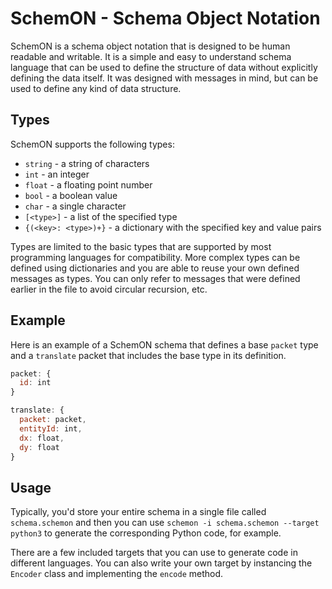 # SchemON - Schema Object Notation

SchemON is a schema object notation that is designed to be human readable and writable. It is a simple and easy to understand schema language that can be used to define the structure of data without explicitly defining the data itself. It was designed with messages in mind, but can be used to define any kind of data structure.

## Types

SchemON supports the following types:
* `string` - a string of characters
* `int` - an integer
* `float` - a floating point number
* `bool` - a boolean value
* `char` - a single character
* `[<type>]` - a list of the specified type
* `{(<key>: <type>)+}` - a dictionary with the specified key and value pairs

Types are limited to the basic types that are supported by most programming languages for compatibility. More complex types can be defined using dictionaries and you are able to reuse your own defined messages as types. You can only refer to messages that were defined earlier in the file to avoid circular recursion, etc.

## Example

Here is an example of a SchemON schema that defines a base `packet` type and a `translate` packet that includes the base type in its definition.

```js
packet: {
  id: int
}

translate: {
  packet: packet,
  entityId: int,
  dx: float,
  dy: float
}
```

## Usage

Typically, you'd store your entire schema in a single file called `schema.schemon` and then you can use `schemon -i schema.schemon --target python3` to generate the corresponding Python code, for example.

There are a few included targets that you can use to generate code in different languages. You can also write your own target by instancing the `Encoder` class and implementing the `encode` method.